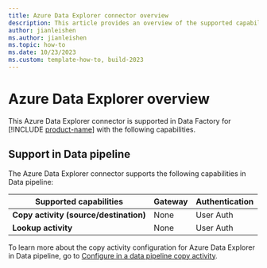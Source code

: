 ```yaml
---
title: Azure Data Explorer connector overview
description: This article provides an overview of the supported capabilities of the Azure Data Explorer connector.
author: jianleishen
ms.author: jianleishen
ms.topic: how-to
ms.date: 10/23/2023
ms.custom: template-how-to, build-2023
---
```


# Azure Data Explorer overview

This Azure Data Explorer connector is supported in Data Factory for [!INCLUDE [product-name](../includes/product-name.md)] with the following capabilities.


## Support in Data pipeline

The Azure Data Explorer connector supports the following capabilities in Data pipeline:

| Supported capabilities | Gateway | Authentication |
| --- | --- | ---|
| **Copy activity (source/destination)** | None | User Auth |
| **Lookup activity** | None | User Auth |

To learn more about the copy activity configuration for Azure Data Explorer in Data pipeline, go to [Configure in a data pipeline copy activity](connector-azure-data-explorer-copy-activity.md).

